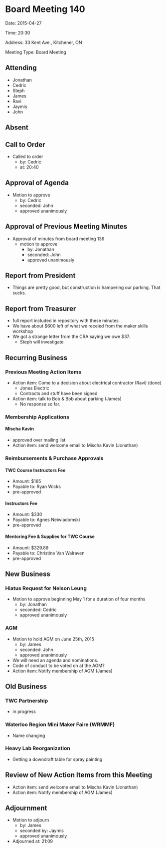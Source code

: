 # Board Meeting 140

Date: 2015-04-27

Time: 20:30

Address: 33 Kent Ave., Kitchener, ON

Meeting Type: Board Meeting

## Attending
* Jonathan
* Cedric
* Steph
* James
* Ravi
* Jaymis
* John

## Absent

## Call to Order
* Called to order
    * by: Cedric
    * at: 20:40

## Approval of Agenda
* Motion to approve
    * by: Cedric
    * seconded: John
    * approved unanimously

## Approval of Previous Meeting Minutes
* Approval of minutes from board meeting 139
    * motion to approve
        * by: Jonathan
        * seconded: John
        * approved unanimously

## Report from President
* Things are pretty good, but construction is hampering our parking.  That sucks.

## Report from Treasurer
* full report included in repository with these minutes
* We have about $600 left of what we receied from the maker skills workshop
* We got a strange letter from the CRA saying we owe $37.
    * Steph will investigate

## Recurring Business

### Previous Meeting Action Items
* Action item: Come to a decision about electrical contractor (Ravi) (done)
    * Jones Electric
    * Contracts and stuff have been signed
* Action item: talk to Bob & Bob about parking (James)
    * No response so far.

### Membership Applications

#### Mischa Kavin
* approved over mailing list
* Action item: send welcome email to Mischa Kavin (Jonathan)

### Reimbursements & Purchase Approvals

#### TWC Course Instructors Fee
* Amount: $165
* Payable to: Ryan Wicks
* pre-approved

#### Instructors Fee
* Amount: $330
* Payable to: Agnes Neiwiadomski
* pre-approved

#### Mentoring Fee & Supplies for TWC Course
* Amount: $329.89
* Payable to: Christine Van Walraven
* pre-approved

## New Business

### Hiatus Request for Nelson Leung
* Motion to approve beginning May 1 for a duration of four months
    * by: Jonathan
    * seconded: Cedric
    * approved unanimously

### AGM
* Motion to hold AGM on June 25th, 2015
    * by: James
    * seconded: John
    * approved unanimously
* We will need an agenda and nominations.
* Code of conduct to be voted on at the AGM?
* Action item: Notify membership of AGM (James)

## Old Business

### TWC Partnership
* in progress

### Waterloo Region Mini Maker Faire (WRMMF)
* Name changing

### Heavy Lab Reorganization
* Getting a downdraft table for spray painting

## Review of New Action Items from this Meeting
* Action item: send welcome email to Mischa Kavin (Jonathan)
* Action item: Notify membership of AGM (James)

## Adjournment
* Motion to adjourn
    * by: James
    * seconded by: Jaymis
    * approved unanimously
* Adjourned at: 21:09
